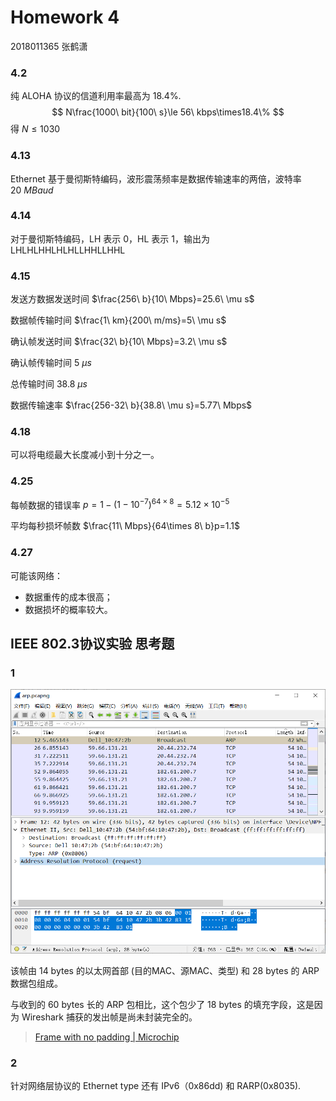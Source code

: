 # Homework 4

2018011365 张鹤潇

### 4.2

纯 ALOHA 协议的信道利用率最高为 18.4%.
$$
N\frac{1000\ bit}{100\ s}\le 56\ kbps\times18.4\%
$$
得 $N\le 1030$

### 4.13

Ethernet 基于曼彻斯特编码，波形震荡频率是数据传输速率的两倍，波特率 $20\ MBaud$

### 4.14

对于曼彻斯特编码，LH 表示 0，HL 表示 1，输出为 LHLHLHHLHLHLLHHLLHHL

### 4.15

发送方数据发送时间 $\frac{256\ b}{10\ Mbps}=25.6\ \mu s$

数据帧传输时间 $\frac{1\ km}{200\ m/ms}=5\ \mu s$

确认帧发送时间 $\frac{32\ b}{10\ Mbps}=3.2\ \mu s$

确认帧传输时间 $5\ \mu s$

总传输时间 $38.8\ \mu s$

数据传输速率 $\frac{256-32\ b}{38.8\ \mu s}=5.77\ Mbps$

### 4.18

可以将电缆最大长度减小到十分之一。

### 4.25

每帧数据的错误率 $p=1-(1-10^{-7})^{64\times8}=5.12\times 10 ^{-5}$

平均每秒损坏帧数 $\frac{11\ Mbps}{64\times 8\ b}p=1.1$ 

### 4.27

可能该网络：

- 数据重传的成本很高；
- 数据损坏的概率较大。

## IEEE 802.3协议实验 思考题

### 1

<img src="Homework 4_pic/image-20201201144543102.png" alt="image-20201201144543102" style="zoom:80%;" />

该帧由 14 bytes 的以太网首部 (目的MAC、源MAC、类型) 和 28 bytes 的 ARP 数据包组成。

与收到的 60 bytes 长的 ARP 包相比，这个包少了 18 bytes 的填充字段，这是因为 Wireshark 捕获的发出帧是尚未封装完全的。

> [Frame with no padding | Microchip](https://www.microchip.com/forums/m493473.aspx)

### 2

针对网络层协议的 Ethernet type 还有 IPv6（0x86dd) 和 RARP(0x8035).